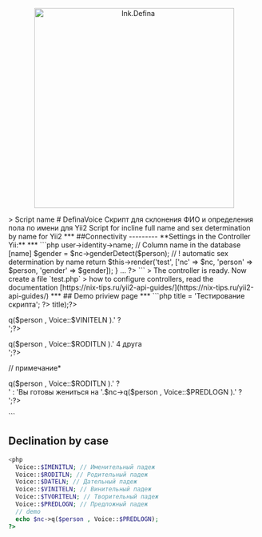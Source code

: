 <p align="center">
    <a href="https://defina.ru/" target="_blank">
        <img src="https://defina.ru/img/apple-touch-icon-57x57.png" width="400" alt="Ink.Defina" />
    </a>
</p>
> Script name
# DefinaVoice
Скрипт для склонения ФИО и определения пола по имени для Yii2
Script for incline full name and sex determination by name for Yii2
***
##Connectivity
---------
**Settings in the Controller Yii:**
***
```php
<?php
// Install on your AdminLTE framework
...
use budyaga_cust\users\voicecms\Voice;
use budyaga_cust\users\voicecms\Namevoiceru;
...
    public function actionTest()
    {
        $nc = new Namevoiceru(); // ! Connecting the Library
        $person = Yii::$app->user->identity->name; // Column name in the database [name]
        $gender = $nc->genderDetect($person); // ! automatic sex determination by name
        return $this->render('test', ['nc' => $nc, 'person' => $person, 'gender' => $gender]);
    }
  ...
?>
```
> The controller is ready. Now create a file `test.php`
> how to configure controllers, read the documentation [https://nix-tips.ru/yii2-api-guides/](https://nix-tips.ru/yii2-api-guides/)
***
## Demo priview page
***
```php
<?php
    // *здесь, в случае с женским именем лучше указать предложный падеж, другие падежи склоняют не правильно это предложение
    // Пример: Вы готовы жениться на Ольге ?
    // В случае с родительным падежом выдаёт слово "Ольги"
    // В случае с винительным падежём выдаёт слово "Ольгу"
    // тут по результатам теста и логики, лучше указать родительный падеж
    use yii\helpers\Html;
    use budyaga_cust\users\voicecms\Voice; // Be sure to connect the voice library
    $this->title = 'Тестирование скрипта';
?>
<?=Html::tag('h1', $this->title);?>

<p><?=($gender == Voice::$MAN)? $person.' - мужчина' : $person.' - женщина';?></p>
<p><?='Добавить в друзья '.$nc->q($person , Voice::$VINITELN ).' ?<br/> ';?></p>
<p><?='У '.$nc->q($person , Voice::$RODITLN ).' 4 друга<br/>';?></p>
<p>
<?=($gender == Voice::$MAN)? $person.' написал 4 сообщения' : $person.' написала 4 сообщения';?>
</p>
<p>


// примечание*
<?=($gender == Voice::$MAN) ? 'Вы готовы выйти замуж за '.$nc->q($person , Voice::$RODITLN ).' ?<br/> ' : 
    'Вы готовы жениться на '.$nc->q($person , Voice::$PREDLOGN ).' ?<br/> ';?>
</p>
```

## Declination by case
```php
<php
  Voice::$IMENITLN; // Именительный падеж
  Voice::$RODITLN; // Родительный падеж
  Voice::$DATELN; // Дательный падеж
  Voice::$VINITELN; // Винительный падеж
  Voice::$TVORITELN; // Творительный падеж
  Voice::$PREDLOGN; // Предложный падеж
  // demo
  echo $nc->q($person , Voice::$PREDLOGN);
?>
```
